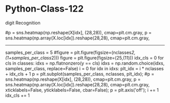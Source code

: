 # Python-Class-122
digit Recognition

 #p = sns.heatmap(np.reshape(X[idx], (28,28)), cmap=plt.cm.gray, 
 p = sns.heatmap(np.array(X.loc[idx]).reshape(28,28), cmap=plt.cm.gray,
           
-------------------


samples_per_class = 5
#figure = plt.figure(figsize=(nclasses*2,(1+samples_per_class*2)))
figure = plt.figure(figsize=(25,(11)))
idx_cls = 0
for cls in classes:
  idxs = np.flatnonzero(y == cls)
  idxs = np.random.choice(idxs, samples_per_class, replace=False)
  i = 0
  for idx in idxs:
    plt_idx = i * nclasses + idx_cls + 1
    p = plt.subplot(samples_per_class, nclasses, plt_idx);
    #p = sns.heatmap(np.reshape(X[idx], (28,28)), cmap=plt.cm.gray, 
    p = sns.heatmap(np.array(X.loc[idx]).reshape(28,28), cmap=plt.cm.gray,
             xticklabels=False, yticklabels=False, cbar=False);
    p = plt.axis('off');
    i += 1
  idx_cls += 1
